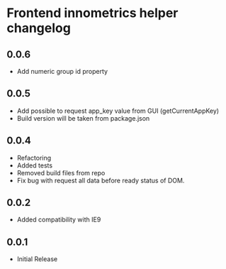 # Frontend innometrics helper changelog

## 0.0.6

- Add numeric group id property

## 0.0.5

- Add possible to request app_key value from GUI (getCurrentAppKey)
- Build version will be taken from package.json

## 0.0.4

- Refactoring
- Added tests
- Removed build files from repo
- Fix bug with request all data before ready status of DOM.

## 0.0.2

- Added compatibility with IE9

## 0.0.1

- Initial Release